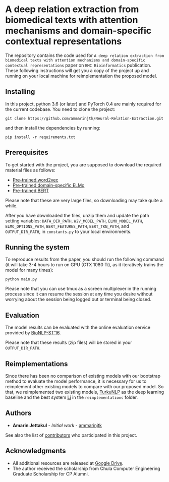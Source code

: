 # A deep relation extraction from biomedical texts with attention mechanisms and domain-specific contextual representations

The repository contains the code used for `A deep relation extraction from biomedical texts with attention mechanisms and domain-specific contextual representations` paper on `BMC Bioinformatics` publication.
These following instructions will get you a copy of the project up and running on your local machine for reimplementation the proposed model.

## Installing

In this project, python 3.6 (or later) and PyTorch 0.4 are mainly required for the current codebase. You need to clone the project:

```
git clone https://github.com/ammarinjtk/Neural-Relation-Extraction.git
```

and then install the dependencies by running:

```
pip install -r requirements.txt
```

## Prerequisites

To get started with the project, you are supposed to download the required material files as follows:

- [Pre-trained word2vec](https://drive.google.com/file/d/1eXeHKZh_PhxA2hf0NRDpODBZ4zk6L711/view?usp=sharing)
- [Pre-trained domain-specific ELMo](https://drive.google.com/drive/folders/1tnSlCfgFgcJgkWTn-xzAohPGjSAiJOm8?usp=sharing)
- [Pre-trained BERT](https://drive.google.com/drive/folders/1ySPqub2DRFHYqyfh9qWS0QeJApfrKWwQ?usp=sharing)

Please note that these are very large files, so downloading may take quite a while.

After you have downloaded the files, unzip them and update the path setting variables: `DATA_DIR_PATH`, `W2V_MODEL_PATH`, `ELMO_MODEL_PATH`, `ELMO_OPTIONS_PATH`, `BERT_FEATURES_PATH`, `BERT_TKN_PATH`, and `OUTPUT_DIR_PATH`, in `constants.py` to your local environments.

## Running the system

To reproduce results from the paper, you should run the following command (it will take 3-4 hours to run on GPU (GTX 1080 Ti), as it iteratively trains the model for many times):

```
python main.py
```

Please note that you can use tmux as a screen multiplexer in the running process since it can resume the session at any time you desire without worrying about the session being logged out or terminal being closed.

## Evaluation

The model results can be evaluated with the online evaluation service provided by [BioNLP-ST’16](http://bibliome.jouy.inra.fr/demo/BioNLP-ST-2016-Evaluation/index.html).

Please note that these results (zip files) will be stored in your `OUTPUT_DIR_PATH`.

## Reimplementations

Since there has been no comparison of existing models with our bootstrap method to evaluate the model performance, it is necessary for us to reimplement other existing models to compare with our proposed model. So that, we reimplemented two existing models, [TurkuNLP](http://aclweb.org/anthology/W16-3009) as the deep learning baseline and the best system [Li](https://www.ncbi.nlm.nih.gov/pmc/articles/PMC6101075/pdf/12859_2018_Article_2275.pdf) in the `reimplementations` folder.

## Authors

- **Amarin Jettakul** - _Initial work_ - [ammarinjtk](https://github.com/ammarinjtk)

See also the list of [contributors](https://github.com/your/project/contributors) who participated in this project.

## Acknowledgments

- All additional resources are released at [Google Drive](https://drive.google.com/drive/folders/1u7e86ZwqSNERDXjR5tec63Id0nTJBTVO?usp=sharing).
- The author received the scholarship from Chula Computer Engineering Graduate Scholarship for CP Alumni.
